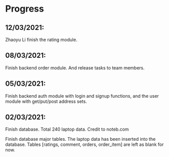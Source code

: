 # Progress

## 12/03/2021:
Zhaoyu Li finish the rating module. 

## 08/03/2021:
Finish backend order module. And release tasks to team members. 

## 05/03/2021:
Finish backend auth module with login and signup functions, and the user module with get/put/post address sets. 

## 02/03/2021: 
Finish database. Total 240 laptop data. Credit to noteb.com 

Finish database major tables. The laptop data has been inserted into the database. Tables [ratings, comment, orders, order_item] are left as blank for now. 